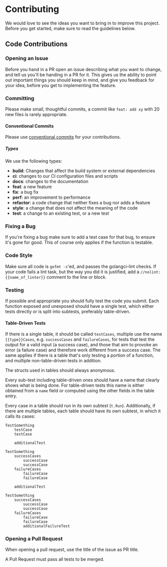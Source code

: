 # Contributing

We would love to see the ideas you want to bring in to improve this project. Before you get started, make sure to read
the guidelines below.

## Code Contributions

### Opening an Issue

Before you hand in a PR open an issue describing what you want to change, and tell us you'll be handing in a PR for it.
This gives us the ability to point out important things you should keep in mind, and give you feedback for your idea,
before you get to implementing the feature.

### Committing

Please make small, thoughtful commits, a commit like `feat: add xy` with 20 new files is rarely appropriate.

#### Conventional Commits

Please use [conventional commits](https://www.conventionalcommits.org/en/v1.0.0/) for your contributions.

##### Types

We use the following types:

- **build**: Changes that affect the build system or external dependencies
- **ci**: changes to our CI configuration files and scripts
- **docs**: changes to the documentation
- **feat**: a new feature
- **fix**: a bug fix
- **perf**: an improvement to performance
- **refactor**: a code change that neither fixes a bug nor adds a feature
- **style**: a change that does not affect the meaning of the code
- **test**: a change to an existing test, or a new test

### Fixing a Bug

If you're fixing a bug make sure to add a test case for that bug, to ensure it's gone for good. This of course only
applies if the function is testable.

### Code Style

Make sure all code is `gofmt -s`'ed, and passes the golangci-lint checks. If your code fails a lint task, but the way
you did it is justified, add a `//nolint:{{name_of_linter}}` comment to the line or block.

### Testing

If possible and appropriate you should fully test the code you submit. Each function exposed and unexposed should have a
single test, which either tests directly or is split into subtests, preferably table-driven.

#### Table-Driven Tests

If there is a single table, it should be called `testCases`, multiple use the name `{{type}}Cases`, e.g. `successCases`
and `failureCases`, for tests that test the output for a valid input (a success case), and those that aim to provoke an
error (a failure case) and therefore work different from a success case. The same applies if there is a table that's
only testing a portion of a function, and multiple non-table-driven tests in addition.

The structs used in tables should always anonymous.

Every sub-test including table-driven ones should have a name that clearly shows what is being done. For table-driven
tests this name is either obtained from a `name` field or computed using the other fields in the table entry.

Every case in a table should run in its own subtest (`t.Run`). Additionally, if there are multiple tables, each table
should have its own subtest, in which it calls its cases:

```
TestSomething
    testCase
    testCase

    additionalTest
```

```
TestSomething
    successCases
        successCase
        successCase
    failureCases
        failureCase
        failureCase

    additionalTest
```

```
TestSomething
    successCases
        successCase
        successCase
    failureCases
        failureCase
        failureCase
        additionalFailureTest
```

### Opening a Pull Request

When opening a pull request, use the title of the issue as PR title.

A Pull Request must pass all tests to be merged.